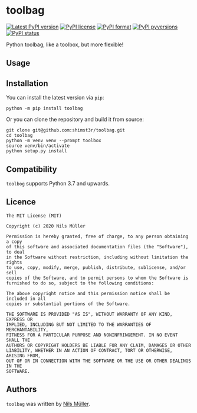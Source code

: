 # toolbag

[![Latest PyPI version](https://img.shields.io/pypi/v/toolbag.svg)](https://pypi.python.org/pypi/toolbag/) [![PyPI license](https://img.shields.io/pypi/l/toolbag.svg)](https://pypi.python.org/pypi/toolbag/) [![PyPI format](https://img.shields.io/pypi/format/toolbag.svg)](https://pypi.python.org/pypi/toolbag/) [![PyPI pyversions](https://img.shields.io/pypi/pyversions/toolbag.svg)](https://pypi.python.org/pypi/toolbag/) [![PyPI status](https://img.shields.io/pypi/status/toolbag.svg)](https://pypi.python.org/pypi/toolbag/)

Python toolbag, like a toolbox, but more flexible!

## Usage

## Installation

You can install the latest version via `pip`:

```shell
python -m pip install toolbag
```

Or you can clone the repository and build it from source:

```shell
git clone git@github.com:shimst3r/toolbag.git
cd toolbag
python -m venv venv --prompt toolbox
source venv/bin/activate
python setup.py install
```

## Compatibility

`toolbog` supports Python 3.7 and upwards.

## Licence

```
The MIT License (MIT)

Copyright (c) 2020 Nils Müller

Permission is hereby granted, free of charge, to any person obtaining a copy
of this software and associated documentation files (the "Software"), to deal
in the Software without restriction, including without limitation the rights
to use, copy, modify, merge, publish, distribute, sublicense, and/or sell
copies of the Software, and to permit persons to whom the Software is
furnished to do so, subject to the following conditions:

The above copyright notice and this permission notice shall be included in all
copies or substantial portions of the Software.

THE SOFTWARE IS PROVIDED "AS IS", WITHOUT WARRANTY OF ANY KIND, EXPRESS OR
IMPLIED, INCLUDING BUT NOT LIMITED TO THE WARRANTIES OF MERCHANTABILITY,
FITNESS FOR A PARTICULAR PURPOSE AND NONINFRINGEMENT. IN NO EVENT SHALL THE
AUTHORS OR COPYRIGHT HOLDERS BE LIABLE FOR ANY CLAIM, DAMAGES OR OTHER
LIABILITY, WHETHER IN AN ACTION OF CONTRACT, TORT OR OTHERWISE, ARISING FROM,
OUT OF OR IN CONNECTION WITH THE SOFTWARE OR THE USE OR OTHER DEALINGS IN THE
SOFTWARE.
```

## Authors

`toolbag` was written by [Nils Müller](mailto:shimst3r@gmail.com).
